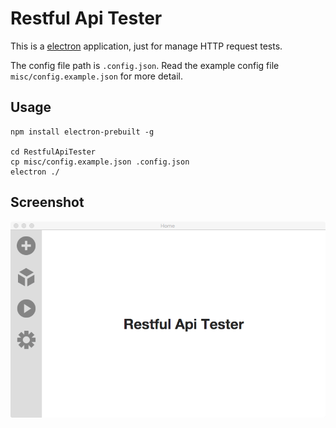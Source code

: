 Restful Api Tester
==================

This is a [electron](http://electron.atom.io) application, just for manage HTTP request tests.

The config file path is `.config.json`. Read the example config file `misc/config.example.json` for more detail.

## Usage

```
npm install electron-prebuilt -g

cd RestfulApiTester
cp misc/config.example.json .config.json
electron ./
```

## Screenshot

![](misc/screenshot.png)

